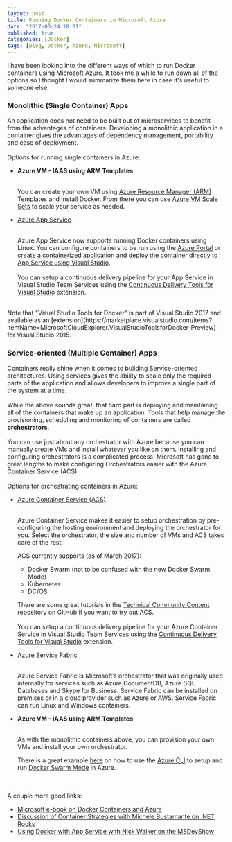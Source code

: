 ```yaml
---
layout: post
title: Running Docker Containers in Microsoft Azure
date: "2017-03-24 18:01"
published: true
categories: [Docker]
tags: [Blog, Docker, Azure, Microsoft]
---
```


I have been looking into the different ways of which to run Docker containers using Microsoft Azure. It took me a while to run down all of the options so I thought I would summarize them here in case it's useful to someone else.

<!--more-->

### Monolithic (Single Container) Apps
An application does not need to be built out of microservices to benefit from the advantages of containers.
Developing a monolithic application in a container gives the advantages of dependency management, portability and ease of deployment.
<br><br>
Options for running single containers in Azure:

* <strong>Azure VM - IAAS using ARM Templates</strong>

    <br>You can create your own VM using [Azure Resource Manager (ARM)](https://docs.microsoft.com/en-us/azure/azure-resource-manager/resource-group-overview) Templates and install Docker.  From there you can use [Azure VM Scale Sets](https://docs.microsoft.com/en-us/azure/virtual-machine-scale-sets/virtual-machine-scale-sets-overview) to scale your service as needed.

* [Azure App Service](https://azure.microsoft.com/en-us/services/app-service/web/)

    <br>Azure App Service now supports running Docker containers using Linux.  You can configure containers to be run using the [Azure Portal](https://docs.microsoft.com/en-us/azure/app-service-web/app-service-linux-using-custom-docker-image) or [create a containerized application and deploy the container directly to App Service using Visual Studio](https://blogs.msdn.microsoft.com/webdev/2016/11/16/new-docker-tools-for-visual-studio/).
    <br><br>
    You can setup a continuous delivery pipeline for your App Service in Visual Studio Team Services using the [Continuous Delivery Tools for Visual Studio](https://marketplace.visualstudio.com/items?itemName=VSIDEDevOpsMSFT.ContinuousDeliveryToolsforVisualStudio) extension.

<br>
Note that "Visual Studio Tools for Docker" is part of Visual Studio 2017 and available as an [extension](https://marketplace.visualstudio.com/items?itemName=MicrosoftCloudExplorer.VisualStudioToolsforDocker-Preview) for Visual Studio 2015.



### Service-oriented (Multiple Container) Apps
Containers really shine when it comes to building Service-oriented architectures.  Using services gives the ability to scale only the required parts of the application and allows developers to improve a single part of the system at a time.
<br><br>
While the above sounds great, that hard part is deploying and maintaining all of the containers that make up an application.
Tools that help manage the provisioning, scheduling and monitoring of containers are called <strong>orchestrators</strong>.
<br><br>
You can use just about any orchestrator with Azure because you can manually create VMs and install whatever you like on them.  Installing and configuring orchestrators is a complicated process.  Microsoft has gone to great lengths to make configuring Orchestrators easier with the Azure Container Service (ACS)
<br>
<br>
Options for orchestrating containers in Azure:

- [Azure Container Service (ACS)](https://azure.microsoft.com/en-us/services/container-service/)

    <br>Azure Container Service makes it easier to setup orchestration by pre-configuring the hosting environment and deploying the orchestrator for you.  Select the orchestrator, the size and number of VMs and ACS takes care of the rest.

    ACS currently supports (as of March 2017):

    - Docker Swarm (not to be confused with the new Docker Swarm Mode)
    - Kubernetes
    - DC/OS 

    There are some great tutorials in the [Technical Community Content](https://github.com/Microsoft/TechnicalCommunityContent/tree/master/Open%20Dev%20Framework/Docker) repository on GitHub if you want to try out ACS.
    <br><br>
    You can setup a continuous delivery pipeline for your Azure Container Service in Visual Studio Team Services using the [Continuous Delivery Tools for Visual Studio](https://marketplace.visualstudio.com/items?itemName=VSIDEDevOpsMSFT.ContinuousDeliveryToolsforVisualStudio) extension.

- [Azure Service Fabric](https://azure.microsoft.com/en-us/services/service-fabric/)

    <br>Azure Service Fabric is Microsoft’s orchestrator that was originally used internally for services such as Azure DocumentDB, Azure SQL Databases and Skype for Business.  Service Fabric can be installed on premises or in a cloud provider such as Azure or AWS.  Service Fabric can run Linux and Windows containers. 


- <strong>Azure VM - IAAS using ARM Templates</strong>

    <br>As with the monolithic containers above, you can provision your own VMs and install your own orchestrator.

    There is a great example [here](https://github.com/tripdubroot/ContainerCamp/blob/master/labfour/deploy-docker-swarm.md) on how to use the [Azure CLI](https://docs.microsoft.com/en-us/cli/azure/get-started-with-azure-cli) to setup and run [Docker Swarm Mode](https://docs.docker.com/engine/swarm/) in Azure.

<br><br>
A couple more good links:<br>

- [Microsoft e-book on Docker Containers and Azure](https://blogs.msdn.microsoft.com/cesardelatorre/2016/11/16/free-ebook-on-containerized-docker-application-lifecycle-with-microsoft-tools-and-platform/)
- [Discussion of Container Strategies with Michele Bustamante on .NET Rocks](https://www.dotnetrocks.com/?show=1419)
- [Using Docker with App Service with Nick Walker on the MSDevShow](http://msdevshow.com/2017/03/web-apps-with-nick-walker/)